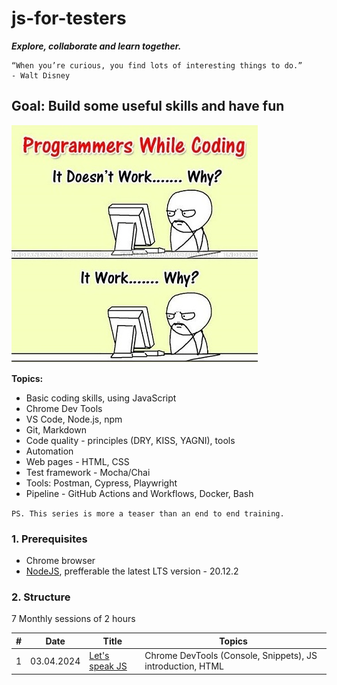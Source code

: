 # js-for-testers

**_Explore, collaborate and learn together._**

```text
“When you’re curious, you find lots of interesting things to do.”
- Walt Disney
```

## Goal: Build some useful skills and have fun

![it works, why?](./resources/works_why.jpg)

**Topics:**

- Basic coding skills, using JavaScript
- Chrome Dev Tools
- VS Code, Node.js, npm
- Git, Markdown
- Code quality - principles (DRY, KISS, YAGNI), tools
- Automation
- Web pages - HTML, CSS
- Test framework - Mocha/Chai
- Tools: Postman, Cypress, Playwright
- Pipeline - GitHub Actions and Workflows, Docker, Bash

`PS. This series is more a teaser than an end to end training.`

### 1. Prerequisites

- Chrome browser
- [NodeJS](https://nodejs.org/en/download), prefferable the latest LTS version - 20.12.2

### 2. Structure

7 Monthly sessions of 2 hours

| #   | Date       | Title                                                 | Topics                                                     |
| --- | ---------- | ----------------------------------------------------- | ---------------------------------------------------------- |
| 1   | 03.04.2024 | [Let's speak JS](./src/sessions//session-1/README.md) | Chrome DevTools (Console, Snippets), JS introduction, HTML |
